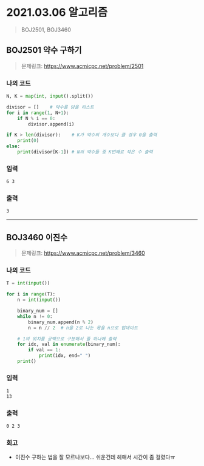 # 2021.03.06 알고리즘

> BOJ2501, BOJ3460



## BOJ2501 약수 구하기

> 문제링크: https://www.acmicpc.net/problem/2501



### 나의 코드

```python
N, K = map(int, input().split())

divisor = []    # 약수를 담을 리스트
for i in range(1, N+1):
    if N % i == 0:
        divisor.append(i)

if K > len(divisor):    # K가 약수의 개수보다 클 경우 0을 출력
    print(0)
else:
    print(divisor[K-1]) # N의 약수들 중 K번째로 작은 수 출력
```



### 입력

```bash
6 3
```



### 출력

```bash
3
```





----



## BOJ3460 이진수

> 문제링크: https://www.acmicpc.net/problem/3460



### 나의 코드

```python
T = int(input())

for i in range(T):
    n = int(input())

    binary_num = []
    while n != 0:
        binary_num.append(n % 2)
        n = n // 2  # n을 2로 나눈 몫을 n으로 업데이트

    # 1의 위치를 공백으로 구분해서 줄 하나에 출력
    for idx, val in enumerate(binary_num):
        if val == 1:
            print(idx, end=" ")
    print()
```



### 입력

```bash
1
13
```



### 출력

```bash
0 2 3
```



### 회고

- 이진수 구하는 법을 잘 모르나보다... 쉬운건데 헤매서 시간이 좀 걸렸다ㅠ